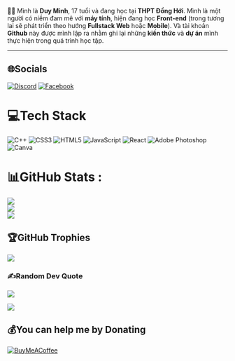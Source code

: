  <p>🐱‍💻 Mình là <b>Duy Minh</b>, 17 tuổi và đang học tại <b>THPT Đồng Hới</b>. Mình là một người có niềm đam mê với <b>máy tính</b>, hiện đang học <b>Front-end</b> (trong tương lai sẽ phát triển theo hướng <b>Fullstack Web</b> hoặc <b>Mobile</b>). Và tài khoản <b>Github</b> này được mình lập ra nhằm ghi lại những <b>kiến thức</b> và <b>dự án</b> mình thực hiện trong quá trình học tập.</p>
 <hr>

## 🌐Socials
[![Discord](https://img.shields.io/badge/Discord-%237289DA.svg?logo=discord&logoColor=white)](htttps://discord.gg/minhtapcode) [![Facebook](https://img.shields.io/badge/Facebook-%231877F2.svg?logo=Facebook&logoColor=white)](https://facebook.com/duyminhhello/) 

# 💻Tech Stack
![C++](https://img.shields.io/badge/c++-%2300599C.svg?style=for-the-badge&logo=c%2B%2B&logoColor=white) ![CSS3](https://img.shields.io/badge/css3-%231572B6.svg?style=for-the-badge&logo=css3&logoColor=white) ![HTML5](https://img.shields.io/badge/html5-%23E34F26.svg?style=for-the-badge&logo=html5&logoColor=white) ![JavaScript](https://img.shields.io/badge/javascript-%23323330.svg?style=for-the-badge&logo=javascript&logoColor=%23F7DF1E) ![React](https://img.shields.io/badge/react-%2320232a.svg?style=for-the-badge&logo=react&logoColor=%2361DAFB) ![Adobe Photoshop](https://img.shields.io/badge/adobephotoshop-%2331A8FF.svg?style=for-the-badge&logo=adobephotoshop&logoColor=white) ![Canva](https://img.shields.io/badge/Canva-%2300C4CC.svg?style=for-the-badge&logo=Canva&logoColor=white)
# 📊GitHub Stats :
![](https://github-readme-stats.vercel.app/api?username=duyminhtapcode&theme=blueberry&hide_border=false&include_all_commits=false&count_private=false)<br/>
![](https://github-readme-streak-stats.herokuapp.com/?user=duyminhtapcode&theme=blueberry&hide_border=false)<br/>
![](https://github-readme-stats.vercel.app/api/top-langs/?username=duyminhtapcode&theme=blueberry&hide_border=false&include_all_commits=false&count_private=false&layout=compact)

## 🏆GitHub Trophies
![](https://github-trophies.vercel.app/?username=duyminhtapcode&theme=tokyonight&no-frame=false&no-bg=false&margin-w=4)

### ✍️Random Dev Quote
![](https://quotes-github-readme.vercel.app/api?type=horizontal&theme=tokyonight)

[![](https://visitcount.itsvg.in/api?id=duyminhtapcode&icon=0&color=0)](https://visitcount.itsvg.in)

  ## 💰You can help me by Donating
  [![BuyMeACoffee](https://img.shields.io/badge/Buy%20Me%20a%20Coffee-ffdd00?style=for-the-badge&logo=buy-me-a-coffee&logoColor=black)](#) 

  <!-- Proudly created with GPRM ( https://gprm.itsvg.in ) -->
  
